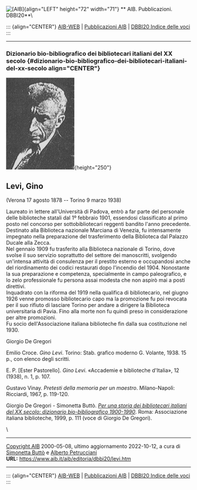 ![\[AIB\]](/aib/wi/aibv72.gif){align="LEFT" height="72" width="71"}
** AIB. Pubblicazioni. DBBI20**\

::: {align="CENTER"}
[AIB-WEB](/) \| [Pubblicazioni AIB](/pubblicazioni/) \| [DBBI20 Indice
delle voci](dbbi20.htm)
:::

------------------------------------------------------------------------

### Dizionario bio-bibliografico dei bibliotecari italiani del XX secolo {#dizionario-bio-bibliografico-dei-bibliotecari-italiani-del-xx-secolo align="CENTER"}

![\[Ritratto\]](levi.jpg){height="250"}

## Levi, Gino

(Verona 17 agosto 1878 -- Torino 9 marzo 1938)

Laureato in lettere all\'Università di Padova, entrò a far parte del
personale delle biblioteche statali dal 1º febbraio 1901, essendosi
classificato al primo posto nel concorso per sottobibliotecari reggenti
bandito l\'anno precedente. Destinato alla Biblioteca nazionale Marciana
di Venezia, fu intensamente impegnato nella preparazione del
trasferimento della Biblioteca dal Palazzo Ducale alla Zecca.\
Nel gennaio 1909 fu trasferito alla Biblioteca nazionale di Torino, dove
svolse il suo servizio soprattutto del settore dei manoscritti,
svolgendo un\'intensa attività di consulenza per il prestito esterno e
occupandosi anche del riordinamento dei codici restaurati dopo
l\'incendio del 1904. Nonostante la sua preparazione e competenza,
specialmente in campo paleografico, e lo zelo professionale fu persona
assai modesta che non aspirò mai a posti direttivi.\
Inquadrato con la riforma del 1919 nella qualifica di bibliotecario, nel
giugno 1926 venne promosso bibliotecario capo ma la promozione fu poi
revocata per il suo rifiuto di lasciare Torino per andare a dirigere la
Biblioteca universitaria di Pavia. Fino alla morte non fu quindi preso
in considerazione per altre promozioni.\
Fu socio dell\'Associazione italiana biblioteche fin dalla sua
costituzione nel 1930.

Giorgio De Gregori

Emilio Croce. *Gino Levi*. Torino: Stab. grafico moderno G. Volante,
1938. 15 p., con elenco degli scritti.

E. P. \[Ester Pastorello\]. *Gino Levi*. «Accademie e biblioteche
d\'Italia», 12 (1938), n. 1, p. 107.

Gustavo Vinay. *Pretesti della memoria per un maestro*. Milano-Napoli:
Ricciardi, 1967, p. 119-120.

Giorgio De Gregori - Simonetta Buttò. [*Per una storia dei bibliotecari
italiani del XX secolo: dizionario bio-bibliografico
1900-1990*](/aib/editoria/pub065.htm). Roma: Associazione italiana
biblioteche, 1999, p. 111 (voce di Giorgio De Gregori).

\

------------------------------------------------------------------------

[Copyright AIB](/su-questo-sito/dichiarazione-di-copyright-aib-web/)
2000-05-08, ultimo aggiornamento 2022-10-12, a cura di [Simonetta
Buttò](/aib/redazione3.htm) e [Alberto
Petrucciani](/su-questo-sito/redazione-aib-web/)\
**URL:** https://www.aib.it/aib/editoria/dbbi20/levi.htm

------------------------------------------------------------------------

::: {align="CENTER"}
[AIB-WEB](/) \| [Pubblicazioni AIB](/pubblicazioni/) \| [DBBI20 Indice
delle voci](dbbi20.htm)
:::
